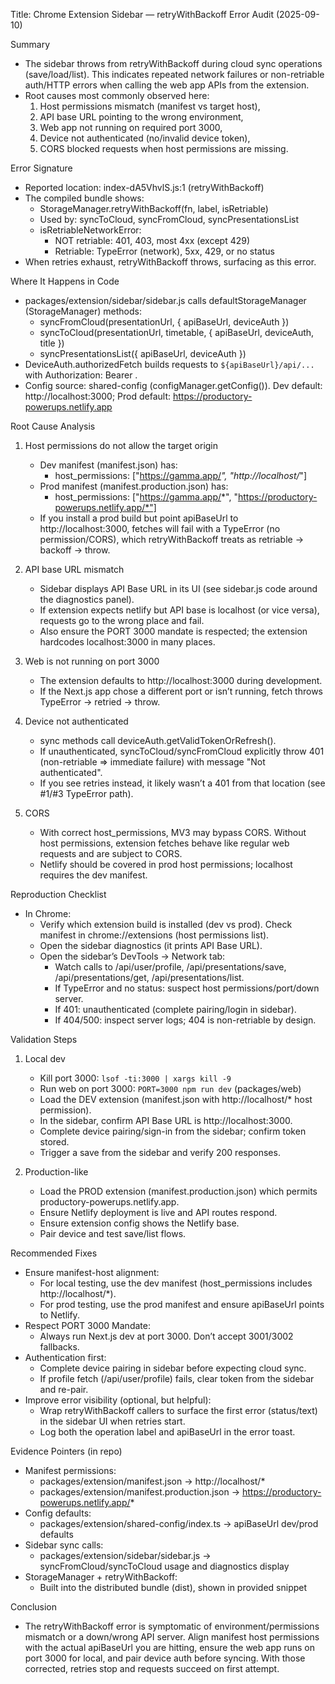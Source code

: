 Title: Chrome Extension Sidebar — retryWithBackoff Error Audit (2025-09-10)

Summary
- The sidebar throws from retryWithBackoff during cloud sync operations (save/load/list). This indicates repeated network failures or non-retriable auth/HTTP errors when calling the web app APIs from the extension.
- Root causes most commonly observed here:
  1) Host permissions mismatch (manifest vs target host),
  2) API base URL pointing to the wrong environment,
  3) Web app not running on required port 3000,
  4) Device not authenticated (no/invalid device token),
  5) CORS blocked requests when host permissions are missing.

Error Signature
- Reported location: index-dA5VhvlS.js:1 (retryWithBackoff)
- The compiled bundle shows:
  - StorageManager.retryWithBackoff(fn, label, isRetriable)
  - Used by: syncToCloud, syncFromCloud, syncPresentationsList
  - isRetriableNetworkError:
    - NOT retriable: 401, 403, most 4xx (except 429)
    - Retriable: TypeError (network), 5xx, 429, or no status
- When retries exhaust, retryWithBackoff throws, surfacing as this error.

Where It Happens in Code
- packages/extension/sidebar/sidebar.js calls defaultStorageManager (StorageManager) methods:
  - syncFromCloud(presentationUrl, { apiBaseUrl, deviceAuth })
  - syncToCloud(presentationUrl, timetable, { apiBaseUrl, deviceAuth, title })
  - syncPresentationsList({ apiBaseUrl, deviceAuth })
- DeviceAuth.authorizedFetch builds requests to `${apiBaseUrl}/api/...` with Authorization: Bearer <deviceToken>.
- Config source: shared-config (configManager.getConfig()). Dev default: http://localhost:3000; Prod default: https://productory-powerups.netlify.app

Root Cause Analysis
1) Host permissions do not allow the target origin
   - Dev manifest (manifest.json) has:
     - host_permissions: ["https://gamma.app/*", "http://localhost/*"]
   - Prod manifest (manifest.production.json) has:
     - host_permissions: ["https://gamma.app/*", "https://productory-powerups.netlify.app/*"]
   - If you install a prod build but point apiBaseUrl to http://localhost:3000, fetches will fail with a TypeError (no permission/CORS), which retryWithBackoff treats as retriable → backoff → throw.

2) API base URL mismatch
   - Sidebar displays API Base URL in its UI (see sidebar.js code around the diagnostics panel).
   - If extension expects netlify but API base is localhost (or vice versa), requests go to the wrong place and fail.
   - Also ensure the PORT 3000 mandate is respected; the extension hardcodes localhost:3000 in many places.

3) Web is not running on port 3000
   - The extension defaults to http://localhost:3000 during development.
   - If the Next.js app chose a different port or isn’t running, fetch throws TypeError → retried → throw.

4) Device not authenticated
   - sync methods call deviceAuth.getValidTokenOrRefresh().
   - If unauthenticated, syncToCloud/syncFromCloud explicitly throw 401 (non-retriable ⇒ immediate failure) with message "Not authenticated".
   - If you see retries instead, it likely wasn’t a 401 from that location (see #1/#3 TypeError path).

5) CORS
   - With correct host_permissions, MV3 may bypass CORS. Without host permissions, extension fetches behave like regular web requests and are subject to CORS.
   - Netlify should be covered in prod host permissions; localhost requires the dev manifest.

Reproduction Checklist
- In Chrome:
  - Verify which extension build is installed (dev vs prod). Check manifest in chrome://extensions (host permissions list).
  - Open the sidebar diagnostics (it prints API Base URL).
  - Open the sidebar’s DevTools → Network tab:
    - Watch calls to /api/user/profile, /api/presentations/save, /api/presentations/get, /api/presentations/list.
    - If TypeError and no status: suspect host permissions/port/down server.
    - If 401: unauthenticated (complete pairing/login in sidebar).
    - If 404/500: inspect server logs; 404 is non-retriable by design.

Validation Steps
1) Local dev
   - Kill port 3000: `lsof -ti:3000 | xargs kill -9`
   - Run web on port 3000: `PORT=3000 npm run dev` (packages/web)
   - Load the DEV extension (manifest.json with http://localhost/* host permission).
   - In the sidebar, confirm API Base URL is http://localhost:3000.
   - Complete device pairing/sign-in from the sidebar; confirm token stored.
   - Trigger a save from the sidebar and verify 200 responses.

2) Production-like
   - Load the PROD extension (manifest.production.json) which permits productory-powerups.netlify.app.
   - Ensure Netlify deployment is live and API routes respond.
   - Ensure extension config shows the Netlify base.
   - Pair device and test save/list flows.

Recommended Fixes
- Ensure manifest-host alignment:
  - For local testing, use the dev manifest (host_permissions includes http://localhost/*).
  - For prod testing, use the prod manifest and ensure apiBaseUrl points to Netlify.
- Respect PORT 3000 Mandate:
  - Always run Next.js dev at port 3000. Don’t accept 3001/3002 fallbacks.
- Authentication first:
  - Complete device pairing in sidebar before expecting cloud sync.
  - If profile fetch (/api/user/profile) fails, clear token from the sidebar and re-pair.
- Improve error visibility (optional, but helpful):
  - Wrap retryWithBackoff callers to surface the first error (status/text) in the sidebar UI when retries start.
  - Log both the operation label and apiBaseUrl in the error toast.

Evidence Pointers (in repo)
- Manifest permissions:
  - packages/extension/manifest.json → http://localhost/*
  - packages/extension/manifest.production.json → https://productory-powerups.netlify.app/*
- Config defaults:
  - packages/extension/shared-config/index.ts → apiBaseUrl dev/prod defaults
- Sidebar sync calls:
  - packages/extension/sidebar/sidebar.js → syncFromCloud/syncToCloud usage and diagnostics display
- StorageManager + retryWithBackoff:
  - Built into the distributed bundle (dist), shown in provided snippet

Conclusion
- The retryWithBackoff error is symptomatic of environment/permissions mismatch or a down/wrong API server. Align manifest host permissions with the actual apiBaseUrl you are hitting, ensure the web app runs on port 3000 for local, and pair device auth before syncing. With those corrected, retries stop and requests succeed on first attempt.

